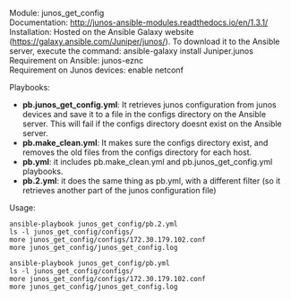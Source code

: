 Module: junos_get_config  
Documentation: http://junos-ansible-modules.readthedocs.io/en/1.3.1/  
Installation: Hosted on the Ansible Galaxy website (https://galaxy.ansible.com/Juniper/junos/). To download it to the Ansible server, execute the command: ansible-galaxy install Juniper.junos  
Requirement on Ansible: junos-eznc  
Requirement on Junos devices: enable netconf  

Playbooks: 
- **pb.junos_get_config.yml**: It retrieves junos configuration from junos devices and save it to a file in the configs directory on the Ansible server. This will fail if the configs directory doesnt exist on the Ansible server.
- **pb.make_clean.yml**: It makes sure the configs directory exist, and removes the old files from the configs directory for each host.  
- **pb.yml**: it includes pb.make_clean.yml and pb.junos_get_config.yml playbooks.  
- **pb.2.yml**: it does the same thing as pb.yml, with a different filter (so it retrieves another part of the junos configuration file)  
 
Usage:
```
ansible-playbook junos_get_config/pb.2.yml  
ls -l junos_get_config/configs/
more junos_get_config/configs/172.30.179.102.conf
more junos_get_config/junos_get_config.log

ansible-playbook junos_get_config/pb.yml  
ls -l junos_get_config/configs/
more junos_get_config/configs/172.30.179.102.conf
more junos_get_config/junos_get_config.log
```
